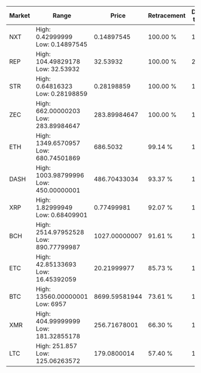 | Market | Range | Price| Retracement | Doubles to 50% |
| --- | --- | --- | --- | --- |
| NXT | High: 0.42999999<br />Low: 0.14897545 | 0.14897545 | 100.00 % | 1.94 |
| REP | High: 104.49829178<br />Low: 32.53932 | 32.53932 | 100.00 % | 2.11 |
| STR | High: 0.64816323<br />Low: 0.28198859 | 0.28198859 | 100.00 % | 1.65 |
| ZEC | High: 662.00000203<br />Low: 283.89984647 | 283.89984647 | 100.00 % | 1.67 |
| ETH | High: 1349.6570957<br />Low: 680.74501869 | 686.5032 | 99.14 % | 1.48 |
| DASH | High: 1003.98799996<br />Low: 450.00000001 | 486.70433034 | 93.37 % | 1.49 |
| XRP | High: 1.82999949<br />Low: 0.68409901 | 0.77499981 | 92.07 % | 1.62 |
| BCH | High: 2514.97952528<br />Low: 890.77799987 | 1027.00000007 | 91.61 % | 1.66 |
| ETC | High: 42.85133693<br />Low: 16.45392059 | 20.21999977 | 85.73 % | 1.47 |
| BTC | High: 13560.00000001<br />Low: 6957 | 8699.59581944 | 73.61 % | 1.18 |
| XMR | High: 404.99999999<br />Low: 181.32855178 | 256.71678001 | 66.30 % | 1.14 |
| LTC | High: 251.857<br />Low: 125.06263572 | 179.0800014 | 57.40 % | 1.05 |
